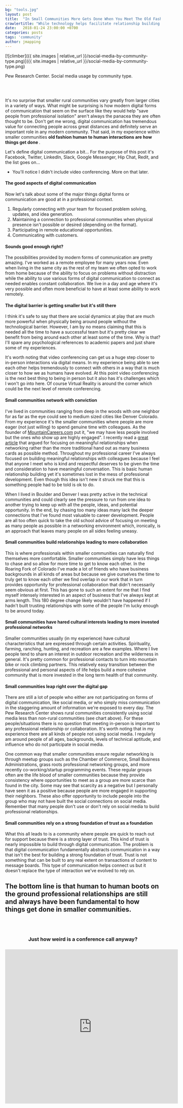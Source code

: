 ```yaml
---
bg: "tools.jpg"
layout: post
title:  "In Small Communities More Gets Done When You Meet The Old Fashion Way"
crawlertitle: "While technology helps facilitate relationship building in communities of all sizes smaller communities still rely heavily on face-to-face relationships to get things done. The dynamics of smaller communities naturally support a balance between digital communication and in-person communication where one does not replace the other."
date:   2018-01-24 23:00:00 +0700
categories: posts
tags: 'community'
author: jmapping
---
```


[![climber]({{ site.images | relative_url }}/social-media-by-community-type.png)]({{ site.images | relative_url }}/social-media-by-community-type.png)

<p class="photo-credit">Pew Research Center. Social media usage by community type.</p>

<br><br>

It's no surprise that smaller rural communities vary greatly from larger cities in a variety of ways. What might be surprising is how modern digital forms of communication that seem on the surface like they would help "save people from professional isolation" aren't always the panacea they are often thought to be. Don't get me wrong, digital communication has tremendous value for connecting people across great distances and definitely serve an important role in any modern community. That said, in my experience within smaller communities <b> old fashion human to human interactions are how things get done </b>.

Let's define digital communication a bit... For the purpose of this post it's Facebook, Twitter, LinkedIn, Slack, Google Messenger, Hip Chat, Redit, and the list goes on...

 - You'll notice I didn't include video conferencing. More on that later.

#### The good aspects of digital communication
Now let's talk about some of the major things digital forms or communication are good at in a professional context.
1. Regularly connecting with your team for focused problem solving, updates, and idea generation.
2. Maintaining a connection to professional communities when physical presence isn't possible or desired (depending on the format).
3. Participating in remote educational opportunities.
4. Communicating with customers.

#### Sounds good enough right?

The possibilities provided by modern forms of communication are pretty amazing. I've worked as a remote employee for many years now. Even when living in the same city as the rest of my team we often opted to work from home because of the ability to focus on problems without distraction while the ability to use various forms of digital communication to connect as needed enables constant collaboration. We live in a day and age where it's very possible and often more beneficial to have at least some ability to work remotely.

#### The digital barrier is getting smaller but it's still there

I think it's safe to say that there are social dynamics at play that are much more powerful when physically being around people without the technological barrier. However, I am by no means claiming that this is needed all the time to have a successful team but it's pretty clear we benefit from being around each other at least some of the time. Why is that? I'll spare any psychological references to academic papers and just share some of my experiences.

It's worth noting that video conferencing can get us a huge step closer to in-person interactions via digital means. In my experience being able to see each other helps tremendously to connect with others in a way that is much closer to how we as humans have evolved. At this point video conferencing is the next best thing to being in person but it also has it's challenges which I won't go into here. Of course Virtual Reality is around the corner which could be the next level of remote conferencing.

#### Small communities network with conviction

I've lived in communities ranging from deep in the woods with one neighbor for as far as the eye could see to medium sized cities like Denver Colorado. From my experience it's the smaller communities where people are more eager (not just willing) to spend genuine time with colleagues. As the founder of <a href="https://mountaincareers.com/" target="_blank">MountainCareers.com</a> put it, "we may have less people involved but the ones who show up are highly engaged". I recently read a <a href="http://firstround.com/review/dont-just-network-build-your-meaningful-network-to-maximize-your-impact/" target="_blank">great article</a> that argued for focusing on meaningful relationships when networking rather than the more traditional hand out as many business cards as possible method. Throughout my professional career I've always focused on building meaningful relationships with colleagues because I feel that anyone I meet who is kind and respectful deserves to be given the time and consideration to have meaningful conversation. This is basic human relationship building yet it's sometimes lost in the mess of professional development. Even though this idea isn't new it struck me that this is something people had to be told is ok to do.

When I lived in Boulder and Denver I was pretty active in the technical communities and could clearly see the pressure to run from one idea to another trying to keep up with all the people, ideas, and potential opportunity. In the end, by chasing too many ideas many lack the deeper connections that I've found most valuable to career development. People are all too often quick to take the old school advice of focusing on meeting as many people as possible in a networking environment which, ironically, is an approach that leaves many people on all sides feeling uneasy.

#### Small communities build relationships leading to more collaboration

This is where professionals within smaller communities can naturally find themselves more comfortable. Smaller communities simply have less things to chase and so allow for more time to get to know each other. In the Roaring Fork of Colorado I've made a lot of friends who have business backgrounds in all kinds of areas but because we give ourselves the time to truly get to know each other we find overlap in our work that in turn provides opportunity for professional collaboration that didn't necessarily seem obvious at first. This has gone to such an extent for me that I find myself intensely interested in an aspect of business that I've always kept at arms length. This 180 degree change likely wouldn't have happened if I hadn't built trusting relationships with some of the people I'm lucky enough to be around today.

#### Small communities have hared cultural interests leading to more invested professional networks

Smaller communities usually (in my experience) have cultural characteristics that are expressed through certain activities. Spirituality, farming, ranching, hunting, and recreation are a few examples. Where I live people tend to share an interest in outdoor recreation and the wilderness in general. It's pretty common for professional contacts to turn into mountain bike or rock climbing partners. This relatively easy transition between the professional and personal aspects of life helps build a more cohesive community that is more invested in the long term health of that community.

#### Small communities leap right over the digital gap

There are still a lot of people who either are not participating on forms of digital communication, like social media, or who simply miss communication in the staggering amount of information we're exposed to every day. The Pew Research Center shows rural communities consistently using social media less than non-rural communities (see chart above). For these people/situations there is no question that meeting in-person is important to any professional relationship or collaboration. It's worth noting that in my experience there are all kinds of people not using social media. I regularly am around people of all ages, backgrounds, levels of technical aptitude, and influence who do not participate in social media.

One common way that smaller communities ensure regular networking is through meetup groups such as the Chamber of Commerce, Small Business Administrations, grass roots professional networking groups, and more recently co-working/startup programming events. These regular groups often are the life blood of smaller communities because they provide consistency where opportunities to meet as a group are more scarce than found in the city. Some may see that scarcity as a negative but I personally have seen it as a positive because people are more engaged in supporting their neighbors. These also offer opportunity to include people into the group who may not have built the social connections on social media. Remember that many people don't use or don't rely on social media to build professional relationships.

#### Small communities rely on a strong foundation of trust as a foundation

What this all leads to is a community where people are quick to reach out for support because there is a strong layer of trust. This kind of trust is nearly impossible to build through digital communication. The problem is that digital communication fundamentally abstracts communication in a way that isn't the best for building a strong foundation of trust. Trust is not something that can be built to any real extent on transactions of content to message boards. This type of communication helps connect us but it doesn't replace the type of interaction we've evolved to rely on.

## The bottom line is that human to human boots on the ground professional relationships are still and always have been fundamental to how things get done in smaller communities.

<br><br>
<h3 style="text-align:center;"> Just how weird is a conference call anyway?  <h3>
<div style="height:500px;">
<iframe width="560" height="500" style="height:100%;" src="https://www.youtube.com/embed/DYu_bGbZiiQ" frameborder="0" allowfullscreen></iframe>
</div>

